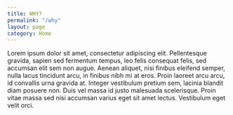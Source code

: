```yaml
---
title: WHY?
permalink: "/why"
layout: page
category: Home
---
```


Lorem ipsum dolor sit amet, consectetur adipiscing elit. Pellentesque gravida, sapien sed fermentum tempus, leo felis consequat felis, sed accumsan elit sem non augue. Aenean aliquet, nisi finibus eleifend semper, nulla lacus tincidunt arcu, in finibus nibh mi at eros. Proin laoreet arcu arcu, id convallis urna gravida at. Integer vestibulum pretium sem, lacinia blandit diam posuere non. Duis vel massa id justo malesuada scelerisque. Proin vitae massa sed nisi accumsan varius eget sit amet lectus. Vestibulum eget velit orci.